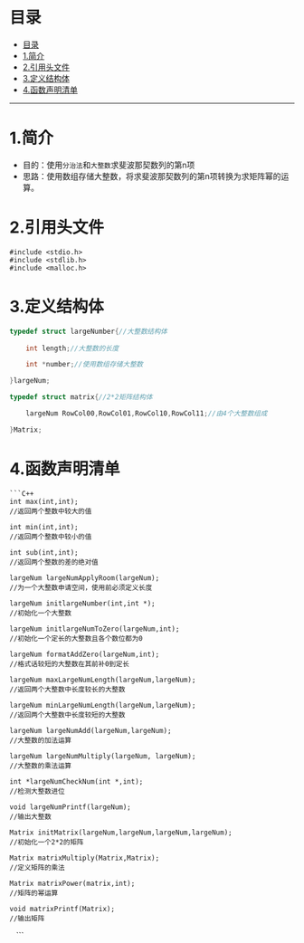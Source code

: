 

# 目录
<ul class="toc">
  <li>
    <a href="#目录">目录</a>
  </li>
  <li>
    <a href="#1简介">1.简介</a>
  </li>
  <li>
    <a href="#2引用头文件">2.引用头文件</a>
  </li>
  <li>
    <a href="#3定义结构体">3.定义结构体</a>
  </li>
  <li>
    <a href="#4函数声明清单">4.函数声明清单</a>
  </li>
</ul>

---
# 1.简介
- 目的：使用```分治法```和```大整数```求斐波那契数列的第n项
- 思路：使用数组存储大整数，将求斐波那契数列的第n项转换为求矩阵幂的运算。

# 2.引用头文件
```
#include <stdio.h>
#include <stdlib.h>
#include <malloc.h>
```

# 3.定义结构体
```C++
typedef struct largeNumber{//大整数结构体
	
	int length;//大整数的长度

	int *number;//使用数组存储大整数

}largeNum;

typedef struct matrix{//2*2矩阵结构体

	largeNum RowCol00,RowCol01,RowCol10,RowCol11;//由4个大整数组成

}Matrix;

```
# 4.函数声明清单

    ```C++
    int max(int,int);
    //返回两个整数中较大的值
    
    int min(int,int);
    //返回两个整数中较小的值
    
    int sub(int,int);
    //返回两个整数的差的绝对值
    
    largeNum largeNumApplyRoom(largeNum);
    //为一个大整数申请空间，使用前必须定义长度
    
    largeNum initlargeNumber(int,int *);
    //初始化一个大整数
    
    largeNum initlargeNumToZero(largeNum,int);
    //初始化一个定长的大整数且各个数位都为0
    
    largeNum formatAddZero(largeNum,int);
    //格式话较短的大整数在其前补0到定长
    
    largeNum maxLargeNumLength(largeNum,largeNum);
    //返回两个大整数中长度较长的大整数
    
    largeNum minLargeNumLength(largeNum,largeNum);
    //返回两个大整数中长度较短的大整数
    
    largeNum largeNumAdd(largeNum,largeNum);
    //大整数的加法运算
    
    largeNum largeNumMultiply(largeNum, largeNum);
    //大整数的乘法运算
    
    int *largeNumCheckNum(int *,int);
    //检测大整数进位
    
    void largeNumPrintf(largeNum);
    //输出大整数
    
    Matrix initMatrix(largeNum,largeNum,largeNum,largeNum);
    //初始化一个2*2的矩阵
    
    Matrix matrixMultiply(Matrix,Matrix);
    //定义矩阵的乘法
    
    Matrix matrixPower(matrix,int);
    //矩阵的幂运算
    
    void matrixPrintf(Matrix);
    //输出矩阵
    ```
